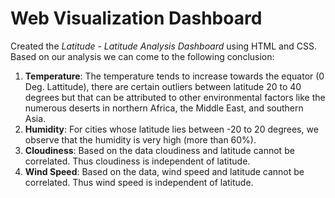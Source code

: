 # Web Visualization Dashboard
Created the *Latitude - Latitude Analysis Dashboard* using HTML and CSS. Based on our analysis we can come to the following conclusion:
1. **Temperature**: The temperature tends to increase towards the equator (0 Deg. Lattitude), there are certain outliers between latitude 20 to 40 degrees but that can be attributed to other environmental factors like the numerous deserts in northern Africa, the Middle East, and southern Asia.
2. **Humidity**: For cities whose latitude lies between -20 to 20 degrees, we observe that the humidity is very high (more than 60%).
3. **Cloudiness**: Based on the data cloudiness and latitude cannot be correlated. Thus cloudiness is independent of latitude.
4. **Wind Speed**: Based on the data, wind speed and latitude cannot be correlated. Thus wind speed is independent of latitude.
